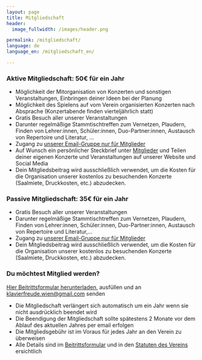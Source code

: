 ```yaml
---
layout: page
title: Mitgliedschaft
header:
  image_fullwidth: /images/header.png

permalink: /mitgliedschaft/
language: de
language_en: /mitgliedschaft_en/

---
```


### Aktive Mitgliedschaft: 50€ für ein Jahr

* Möglichkeit der Mitorganisation von Konzerten und sonstigen Veranstaltungen, Einbringen deiner Ideen bei der Planung
* Möglichkeit des Spielens auf vom Verein organisierten Konzerten nach Absprache (Konzertabende finden vierteljährlich statt)
* Gratis Besuch aller unserer Veranstaltungen
* Darunter regelmäßige Stammtischtreffen zum Vernetzen, Plaudern, Finden von Lehrer:innen,
Schüler:innen, Duo-Partner:innen, Austausch von Repertoire und Literatur, ...
* Zugang zu [unserer Email-Gruppe nur für Mitglieder](/mailinglist/)
* Auf Wunsch ein persönlicher Steckbrief unter <a href="/members/">Mitglieder</a> und Teilen deiner eigenen Konzerte und Veranstaltungen auf unserer Website und Social Media
* Dein Mitgliedsbeitrag wird ausschließlich verwendet, um die Kosten für die Organisation unserer kostenlos zu besuchenden Konzerte (Saalmiete, Druckkosten, etc.) abzudecken.

### Passive Mitgliedschaft: 35€ für ein Jahr

* Gratis Besuch aller unserer Veranstaltungen
* Darunter regelmäßige Stammtischtreffen zum Vernetzen, Plaudern, Finden von Lehrer:innen, Schüler:innen, Duo-Partner:innen, Austausch von Repertoire und Literatur,...
* Zugang zu [unserer Email-Gruppe nur für Mitglieder](/mailinglist/)
* Dein Mitgliedsbeitrag wird ausschließlich verwendet, um die Kosten für die Organisation unserer kostenlos zu besuchenden Konzerte (Saalmiete, Druckkosten, etc.) abzudecken.


### Du möchtest Mitglied werden?

<a href="/verein-klavierfreude-beitrittsformular.pdf">Hier Beitrittsformular herunterladen,</a> ausfüllen und an <a href="mailto:klavierfreude.wien@gmail.com">klavierfreude.wien@gmail.com</a> senden

* Die Mitgliedschaft verlängert sich automatisch um ein Jahr wenn sie nicht ausdrücklich beendet wird
* Die Beendigung der Mitgliedschaft sollte spätestens 2 Monate vor dem Ablauf des aktuellen Jahres per email erfolgen
* Die Mitgliedsgebühr ist im Voraus für jedes Jahr an den Verein zu überweisen
* Alle Details sind im [Beitrittsformular](/verein-klavierfreude-beitrittsformular.pdf) und in den [Statuten des Vereins](/statuten.pdf) ersichtlich
